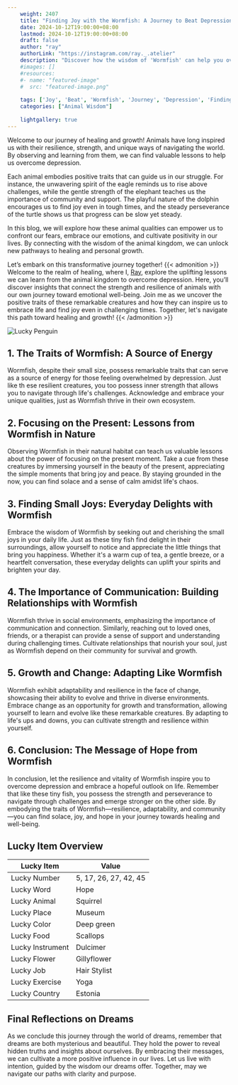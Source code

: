 ```yaml
---
    weight: 2407
    title: "Finding Joy with the Wormfish: A Journey to Beat Depression"  # Assuming 'title' column exists
    date: 2024-10-12T19:00:00+08:00
    lastmod: 2024-10-12T19:00:00+08:00
    draft: false
    author: "ray"
    authorLink: "https://instagram.com/ray._.atelier"
    description: "Discover how the wisdom of 'Wormfish' can help you overcome depression and find joy in your life journey."
    #images: []
    #resources:
    #- name: "featured-image"
    #  src: "featured-image.png"
    
    tags: ['Joy', 'Beat', 'Wormfish', 'Journey', 'Depression', 'Finding']
    categories: ["Animal Wisdom"]
    
    lightgallery: true
---
```

    
Welcome to our journey of healing and growth! Animals have long inspired us with their resilience, strength, and unique ways of navigating the world. By observing and learning from them, we can find valuable lessons to help us overcome depression.

Each animal embodies positive traits that can guide us in our struggle. For instance, the unwavering spirit of the eagle reminds us to rise above challenges, while the gentle strength of the elephant teaches us the importance of community and support. The playful nature of the dolphin encourages us to find joy even in tough times, and the steady perseverance of the turtle shows us that progress can be slow yet steady.

In this blog, we will explore how these animal qualities can empower us to confront our fears, embrace our emotions, and cultivate positivity in our lives. By connecting with the wisdom of the animal kingdom, we can unlock new pathways to healing and personal growth.

Let’s embark on this transformative journey together!
{{< admonition >}}
Welcome to the realm of healing, where I, [Ray](https://instagram.com/ray._.atelier), explore the uplifting lessons we can learn from the animal kingdom to overcome depression. Here, you’ll discover insights that connect the strength and resilience of animals with our own journey toward emotional well-being. Join me as we uncover the positive traits of these remarkable creatures and how they can inspire us to embrace life and find joy even in challenging times. Together, let's navigate this path toward healing and growth!
{{< /admonition >}}

![Lucky Penguin](https://cdn.pixabay.com/photo/2024/09/07/02/34/penguins-9028827_1280.jpg "Lucky Penguin")

## 1. The Traits of Wormfish: A Source of Energy
Wormfish, despite their small size, possess remarkable traits that can serve as a source of energy for those feeling overwhelmed by depression. Just like th ese resilient creatures, you too possess inner strength that allows you to navigate through life's challenges. Acknowledge and embrace your unique qualities, just as Wormfish thrive in their own ecosystem.

## 2. Focusing on the Present: Lessons from Wormfish in Nature
Observing Wormfish in their natural habitat can teach us valuable lessons about the power of focusing on the present moment. Take a cue from these creatures by immersing yourself in the beauty of the present, appreciating the simple moments that bring joy and peace. By staying grounded in the now, you can find solace and a sense of calm amidst life's chaos.

## 3. Finding Small Joys: Everyday Delights with Wormfish
Embrace the wisdom of Wormfish by seeking out and cherishing the small joys in your daily life. Just as these tiny fish find delight in their surroundings, allow yourself to notice and appreciate the little things that bring you happiness. Whether it's a warm cup of tea, a gentle breeze, or a heartfelt conversation, these everyday delights can uplift your spirits and brighten your day.

## 4. The Importance of Communication: Building Relationships with Wormfish
Wormfish thrive in social environments, emphasizing the importance of communication and connection. Similarly, reaching out to loved ones, friends, or a therapist can provide a sense of support and understanding during challenging times. Cultivate relationships that nourish your soul, just as Wormfish depend on their community for survival and growth.

## 5. Growth and Change: Adapting Like Wormfish
Wormfish exhibit adaptability and resilience in the face of change, showcasing their ability to evolve and thrive in diverse environments. Embrace change as an opportunity for growth and transformation, allowing yourself to learn and evolve like these remarkable creatures. By adapting to life's ups and downs, you can cultivate strength and resilience within yourself.

## 6. Conclusion: The Message of Hope from Wormfish
In conclusion, let the resilience and vitality of Wormfish inspire you to overcome depression and embrace a hopeful outlook on life. Remember that like these tiny fish, you possess the strength and perseverance to navigate through challenges and emerge stronger on the other side. By embodying the traits of Wormfish—resilience, adaptability, and community—you can find solace, joy, and hope in your journey towards healing and well-being.


## Lucky Item Overview
| Lucky Item          | Value              |
|---------------|--------------------|
| Lucky Number        | 5, 17, 26, 27, 42, 45  |
| Lucky Word          | Hope |
| Lucky Animal        | Squirrel |
| Lucky Place         | Museum     |
| Lucky Color         | Deep green     |
| Lucky Food          | Scallops      |
| Lucky Instrument    | Dulcimer |
| Lucky Flower        | Gillyflower    |
| Lucky Job           | Hair Stylist       |
| Lucky Exercise      | Yoga  |
| Lucky Country       | Estonia    |


##  Final Reflections on Dreams

As we conclude this journey through the world of dreams, remember that dreams are both mysterious and beautiful. They hold the power to reveal hidden truths and insights about ourselves. By embracing their messages, we can cultivate a more positive influence in our lives. Let us live with intention, guided by the wisdom our dreams offer. Together, may we navigate our paths with clarity and purpose.
